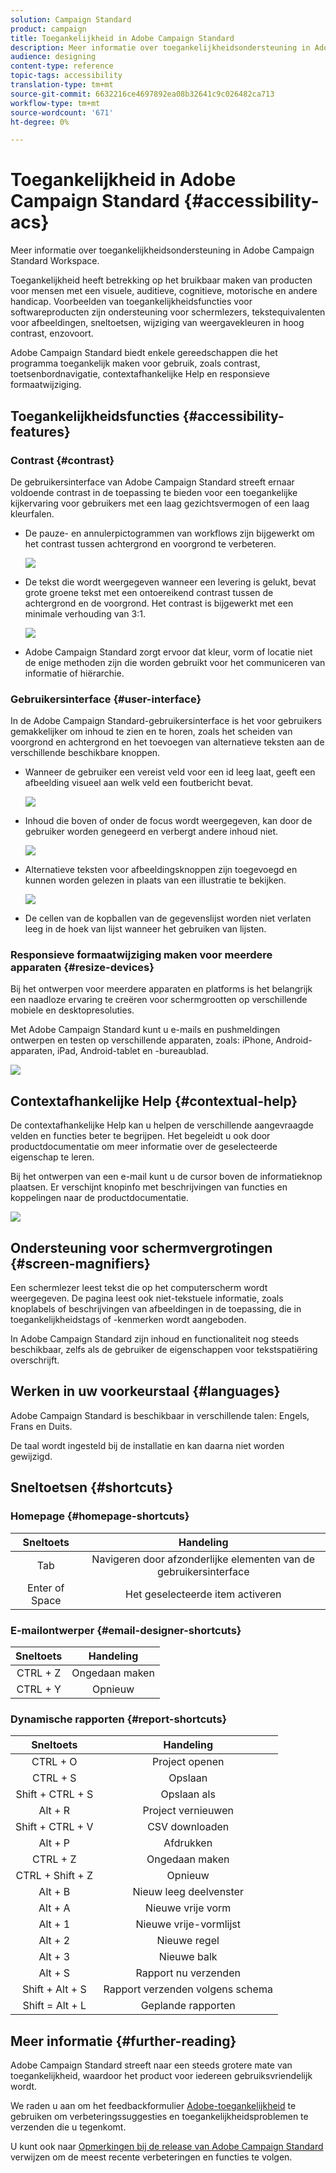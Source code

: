 ```yaml
---
solution: Campaign Standard
product: campaign
title: Toegankelijkheid in Adobe Campaign Standard
description: Meer informatie over toegankelijkheidsondersteuning in Adobe Campaign Standard Workspace.
audience: designing
content-type: reference
topic-tags: accessibility
translation-type: tm+mt
source-git-commit: 6632216ce4697892ea08b32641c9c026482ca713
workflow-type: tm+mt
source-wordcount: '671'
ht-degree: 0%

---
```



# Toegankelijkheid in Adobe Campaign Standard {#accessibility-acs}

Meer informatie over toegankelijkheidsondersteuning in Adobe Campaign Standard Workspace.

Toegankelijkheid heeft betrekking op het bruikbaar maken van producten voor mensen met een visuele, auditieve, cognitieve, motorische en andere handicap. Voorbeelden van toegankelijkheidsfuncties voor softwareproducten zijn ondersteuning voor schermlezers, tekstequivalenten voor afbeeldingen, sneltoetsen, wijziging van weergavekleuren in hoog contrast, enzovoort.

Adobe Campaign Standard biedt enkele gereedschappen die het programma toegankelijk maken voor gebruik, zoals contrast, toetsenbordnavigatie, contextafhankelijke Help en responsieve formaatwijziging.

## Toegankelijkheidsfuncties {#accessibility-features}

### Contrast {#contrast}

De gebruikersinterface van Adobe Campaign Standard streeft ernaar voldoende contrast in de toepassing te bieden voor een toegankelijke kijkervaring voor gebruikers met een laag gezichtsvermogen of een laag kleurfalen.

* De pauze- en annulerpictogrammen van workflows zijn bijgewerkt om het contrast tussen achtergrond en voorgrond te verbeteren.

   ![](assets/accessibility_1.png)

* De tekst die wordt weergegeven wanneer een levering is gelukt, bevat grote groene tekst met een ontoereikend contrast tussen de achtergrond en de voorgrond. Het contrast is bijgewerkt met een minimale verhouding van 3:1.

   ![](assets/accessibility_2.png)

* Adobe Campaign Standard zorgt ervoor dat kleur, vorm of locatie niet de enige methoden zijn die worden gebruikt voor het communiceren van informatie of hiërarchie.

### Gebruikersinterface {#user-interface}

In de Adobe Campaign Standard-gebruikersinterface is het voor gebruikers gemakkelijker om inhoud te zien en te horen, zoals het scheiden van voorgrond en achtergrond en het toevoegen van alternatieve teksten aan de verschillende beschikbare knoppen.

* Wanneer de gebruiker een vereist veld voor een id leeg laat, geeft een afbeelding visueel aan welk veld een foutbericht bevat.

   ![](assets/accessibility_3.png)

* Inhoud die boven of onder de focus wordt weergegeven, kan door de gebruiker worden genegeerd en verbergt andere inhoud niet.

   ![](assets/accessibility_4.png)

* Alternatieve teksten voor afbeeldingsknoppen zijn toegevoegd en kunnen worden gelezen in plaats van een illustratie te bekijken.

   ![](assets/accessibility_5.png)

* De cellen van de kopballen van de gegevenslijst worden niet verlaten leeg in de hoek van lijst wanneer het gebruiken van lijsten.

### Responsieve formaatwijziging maken voor meerdere apparaten {#resize-devices}

Bij het ontwerpen voor meerdere apparaten en platforms is het belangrijk een naadloze ervaring te creëren voor schermgrootten op verschillende mobiele en desktopresoluties.

Met Adobe Campaign Standard kunt u e-mails en pushmeldingen ontwerpen en testen op verschillende apparaten, zoals: iPhone, Android-apparaten, iPad, Android-tablet en -bureaublad.

![](assets/accessibility_6.png)

## Contextafhankelijke Help {#contextual-help}

De contextafhankelijke Help kan u helpen de verschillende aangevraagde velden en functies beter te begrijpen. Het begeleidt u ook door productdocumentatie om meer informatie over de geselecteerde eigenschap te leren.

Bij het ontwerpen van een e-mail kunt u de cursor boven de informatieknop plaatsen. Er verschijnt knopinfo met beschrijvingen van functies en koppelingen naar de productdocumentatie.

![](assets/accessibility_7.png)

## Ondersteuning voor schermvergrotingen {#screen-magnifiers}

Een schermlezer leest tekst die op het computerscherm wordt weergegeven. De pagina leest ook niet-tekstuele informatie, zoals knoplabels of beschrijvingen van afbeeldingen in de toepassing, die in toegankelijkheidstags of -kenmerken wordt aangeboden.

In Adobe Campaign Standard zijn inhoud en functionaliteit nog steeds beschikbaar, zelfs als de gebruiker de eigenschappen voor tekstspatiëring overschrijft.

## Werken in uw voorkeurstaal {#languages}

Adobe Campaign Standard is beschikbaar in verschillende talen: Engels, Frans en Duits.

De taal wordt ingesteld bij de installatie en kan daarna niet worden gewijzigd.

## Sneltoetsen {#shortcuts}

### Homepage {#homepage-shortcuts}

| Sneltoets | Handeling |
|:-:|:-:|
| Tab | Navigeren door afzonderlijke elementen van de gebruikersinterface |
| Enter of Space | Het geselecteerde item activeren |

### E-mailontwerper {#email-designer-shortcuts}

| Sneltoets | Handeling |
|:-:|:-:|
| CTRL + Z | Ongedaan maken |
| CTRL + Y | Opnieuw |

### Dynamische rapporten {#report-shortcuts}

| Sneltoets | Handeling |
|:-:|:-:|
| CTRL + O | Project openen |
| CTRL + S | Opslaan |
| Shift + CTRL + S | Opslaan als |
| Alt + R | Project vernieuwen |
| Shift + CTRL + V | CSV downloaden |
| Alt + P | Afdrukken |
| CTRL + Z | Ongedaan maken |
| CTRL + Shift + Z | Opnieuw |
| Alt + B | Nieuw leeg deelvenster |
| Alt + A | Nieuwe vrije vorm |
| Alt + 1 | Nieuwe vrije-vormlijst |
| Alt + 2 | Nieuwe regel |
| Alt + 3 | Nieuwe balk |
| Alt + S | Rapport nu verzenden |
| Shift + Alt + S | Rapport verzenden volgens schema |
| Shift = Alt + L | Geplande rapporten |

## Meer informatie {#further-reading}

Adobe Campaign Standard streeft naar een steeds grotere mate van toegankelijkheid, waardoor het product voor iedereen gebruiksvriendelijk wordt.

We raden u aan om het feedbackformulier [Adobe-toegankelijkheid](https://www.adobe.com/accessibility/feedback.html) te gebruiken om verbeteringssuggesties en toegankelijkheidsproblemen te verzenden die u tegenkomt.

U kunt ook naar [Opmerkingen bij de release van Adobe Campaign Standard](https://experienceleague.adobe.com/docs/campaign-standard/using/release-notes/release-notes.html?lang=en#release-notes) verwijzen om de meest recente verbeteringen en functies te volgen.